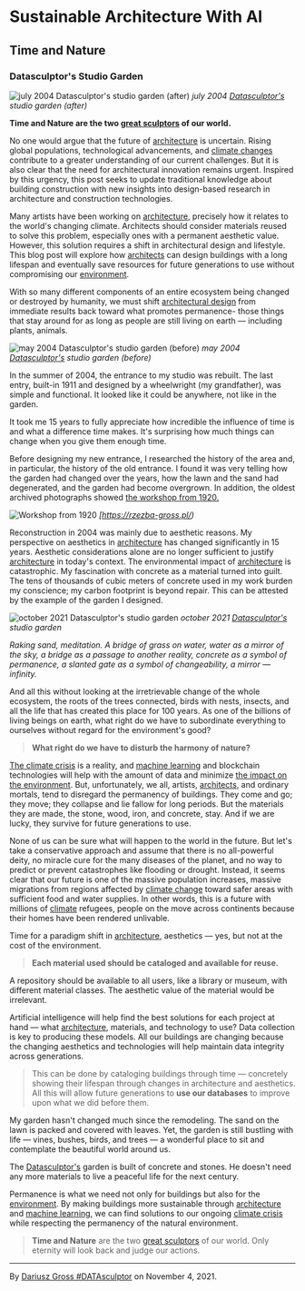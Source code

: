 # Sustainable Architecture With AI

## Time and Nature

### Datasculptor's Studio Garden

![july 2004 Datasculptor's studio garden (after)](july-2004.jpg)
*july 2004 [Datasculptor's](https://datasculptor.mlearning.ai) studio garden (after)*

**Time and Nature are the two [great sculptors](https://rzezba-gross.pl/) of our world.**

No one would argue that the future of [architecture](https://www.instagram.com/next_top_architects/) is uncertain. Rising global populations, technological advancements, and [climate changes](https://www.instagram.com/p/CV48NfPMp17/?utm_source=ig_web_copy_link&igsh=MzRlODBiNWFlZA==) contribute to a greater understanding of our current challenges. But it is also clear that the need for architectural innovation remains urgent. Inspired by this urgency, this post seeks to update traditional knowledge about building construction with new insights into design-based research in architecture and construction technologies.

Many artists have been working on [architecture](https://www.instagram.com/next_top_architects/), precisely how it relates to the world's changing climate. Architects should consider materials reused to solve this problem, especially ones with a permanent aesthetic value. However, this solution requires a shift in architectural design and lifestyle. This blog post will explore how [architects](https://www.instagram.com/next_top_architects/) can design buildings with a long lifespan and eventually save resources for future generations to use without compromising our [environment](https://www.instagram.com/p/CV48NfPMp17/?utm_source=ig_web_copy_link&igsh=MzRlODBiNWFlZA==).

With so many different components of an entire ecosystem being changed or destroyed by humanity, we must shift [architectural design](https://www.instagram.com/next_top_architects/) from immediate results back toward what promotes permanence- those things that stay around for as long as people are still living on earth — including plants, animals.

![may 2004 Datasculptor's studio garden (before)](may-2004.jpg)
*may 2004 [Datasculptor's](https://datasculptor.mlearning.ai) studio garden (before)*

In the summer of 2004, the entrance to my studio was rebuilt. The last entry, built-in 1911 and designed by a wheelwright (my grandfather), was simple and functional. It looked like it could be anywhere, not like in the garden.

It took me 15 years to fully appreciate how incredible the influence of time is and what a difference time makes. It's surprising how much things can change when you give them enough time.

Before designing my new entrance, I researched the history of the area and, in particular, the history of the old entrance. I found it was very telling how the garden had changed over the years, how the lawn and the sand had degenerated, and the garden had become overgrown. In addition, the oldest archived photographs showed [the workshop from 1920.](https://rzezba-gross.pl/)

![Workshop from 1920](1920.jpg)
*[https://rzezba-gross.pl/)*

Reconstruction in 2004 was mainly due to aesthetic reasons. My perspective on aesthetics in [architecture](https://www.instagram.com/next_top_architects/) has changed significantly in 15 years. Aesthetic considerations alone are no longer sufficient to justify [architecture](https://www.instagram.com/next_top_architects/) in today's context. The environmental impact of [architecture](https://www.instagram.com/next_top_architects/) is catastrophic. My fascination with concrete as a material turned into guilt. The tens of thousands of cubic meters of concrete used in my work burden my conscience; my carbon footprint is beyond repair. This can be attested by the example of the garden I designed.

![october 2021 Datasculptor's studio garden](october-2021.jpg)
*october 2021 [Datasculptor's](https://datasculptor.mlearning.ai) studio garden*

*Raking sand, meditation. A bridge of grass on water, water as a mirror of the sky, a bridge as a passage to another reality, concrete as a symbol of permanence, a slanted gate as a symbol of changeability, a mirror — infinity.*

And all this without looking at the irretrievable change of the whole ecosystem, the roots of the trees connected, birds with nests, insects, and all the life that has created this place for 100 years. As one of the billions of living beings on earth, what right do we have to subordinate everything to ourselves without regard for the environment's good?

> **What right do we have to disturb the harmony of nature?**

[The climate crisis](https://deepecology.substack.com/) is a reality, and [machine learning](https://www.linkedin.com/company/mlearning-ai) and blockchain technologies will help with the amount of data and minimize [the impact on the environment](https://www.instagram.com/p/CV48NfPMp17/?utm_source=ig_web_copy_link&igsh=MzRlODBiNWFlZA==). But, unfortunately, we all, artists, [architects,](https://www.instagram.com/next_top_architects/) and ordinary mortals, tend to disregard the permanency of buildings. They come and go; they move; they collapse and lie fallow for long periods. But the materials they are made, the stone, wood, iron, and concrete, stay. And if we are lucky, they survive for future generations to use.

None of us can be sure what will happen to the world in the future. But let's take a conservative approach and assume that there is no all-powerful deity, no miracle cure for the many diseases of the planet, and no way to predict or prevent catastrophes like flooding or drought. Instead, it seems clear that our future is one of the massive population increases, massive migrations from regions affected by [climate change](https://www.linkedin.com/company/mlearning-ai) toward safer areas with sufficient food and water supplies. In other words, this is a future with millions of [climate](https://www.linkedin.com/company/mlearning-ai) refugees, people on the move across continents because their homes have been rendered unlivable.

Time for a paradigm shift in [architecture](https://www.instagram.com/next_top_architects/), aesthetics — yes, but not at the cost of the environment.

> **Each material used should be cataloged and available for reuse.**

A repository should be available to all users, like a library or museum, with different material classes. The aesthetic value of the material would be irrelevant.

Artificial intelligence will help find the best solutions for each project at hand — what [architecture](https://www.instagram.com/next_top_architects/), materials, and technology to use? Data collection is key to producing these models. All our buildings are changing because the changing aesthetics and technologies will help maintain data integrity across generations.

> This can be done by cataloging buildings through time — concretely showing their lifespan through changes in architecture and aesthetics. All this will allow future generations to **use our databases** to improve upon what we did before them.

My garden hasn't changed much since the remodeling. The sand on the lawn is packed and covered with leaves. Yet, the garden is still bustling with life — vines, bushes, birds, and trees — a wonderful place to sit and contemplate the beautiful world around us.

The [Datasculptor's](https://datasculptor.mlearning.ai) garden is built of concrete and stones. He doesn't need any more materials to live a peaceful life for the next century.

Permanence is what we need not only for buildings but also for the [environment](https://www.instagram.com/p/CV48NfPMp17/?utm_source=ig_web_copy_link&igsh=MzRlODBiNWFlZA==). By making buildings more sustainable through [architecture](https://www.instagram.com/next_top_architects/) and [machine learning](https://www.linkedin.com/company/mlearning-ai), we can find solutions to our ongoing [climate crisis](https://deepecology.substack.com/) while respecting the permanency of the natural environment.

> **Time and Nature** are the two [great sculptors](https://rzezba-gross.pl/) of our world. Only eternity will look back and judge our actions.


---

By [Dariusz Gross #DATAsculptor](https://datasculptor.mlearning.ai) on November 4, 2021.
